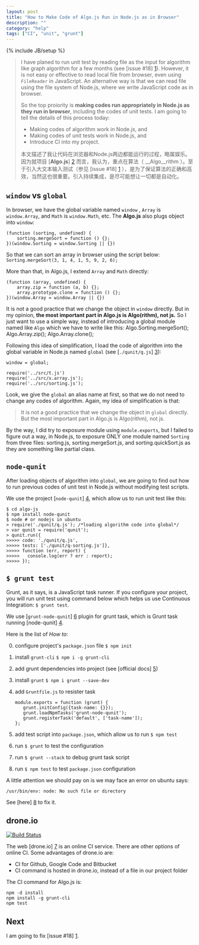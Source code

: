 ```yaml
---
layout: post
title: "How to Make Code of Algo.js Run in Node.js as in Browser"
description: ""
category: "help"
tags: ["CI", "unit", "grunt"]
---
```

{% include JB/setup %}

> I have planed to run unit test by reading file as the input for algorithm like graph algorithm for a few months (see [issue #18] [1]). However, it is not easy or effective to read local file from browser, even using `FileReader` in JavaScript. An alternative way is that we can read file  using the file system of Node.js, where we write JavaScript code as in browser.
>
> So the top proiority is __making codes run appropriately in Node.js as they run in browser__, including the codes of unit tests. I am going to tell the details of this process today:
>
> * Making codes of algorithm work in Node.js, and
> * Making codes of unit tests work in Node.js, and
> * Introduce CI into my project.
>
>
> 本文描述了我让代码在浏览器和Node.js两边都能运行的过程，略属娱乐。因为就项目 [__Algo.js__] [2] 而言，我认为，重点在算法（ __Algo__rithm ）。至于引入大文本输入测试（参见 [issue #18] [1] ），是为了保证算法的正确和高效，当然这也很重要。引入持续集成，是尽可能想让一切都是自动化。

<!--more-->

## `window` vs `global`
In browser, we have the global variable named `window` , `Array` is `window.Array`, and `Math` is `window.Math`, etc. The __Algo.js__ also plugs object into `window`: 

    (function (sorting, undefined) {
        sorting.mergeSort = function () {};
    })(window.Sorting = window.Sorting || {})

So that we can sort an array in browser using the script below: 
`Sorting.mergeSort(3, 1, 4, 1, 5, 9, 2, 6);`

More than that, in Algo.js, I extend `Array` and `Math` directly:

    (function (array, undefined) {
        array.zip = function (a, b) {};	
        array.prototype.clone = function () {};
    })(window.Array = window.Array || {})

It is not a good practice that we change the object in `window` directly. But in my opinion, __the most important part in Algo.js is Algo(rithm), not js.__ So I just want to use a simple way, instead of introducing a global module named like `Algo` which we have to write like this:
    Algo.Sorting.mergeSort();
    Algo.Array.zip();
    Algo.Array.clone();

Following this idea of simplification, I load the code of algorithm into the global variable in Node.js named `global` (see [`./qunit/q.js`] [3]):

    window = global;
    
    require('../src/t.js')
    require('../src/x.array.js');
    require('../src/sorting.js');

Look, we give the `global` an alias name at first, so that we do not need to change any codes of algorithm. Again, my idea of simplification is that: 
> It is not a good practice that we change the object in `global` directly. But the most important part in Algo.js is Algo(rithm), not js.

By the way, I did try to exposure module using `module.exports`, but I failed to figure out a way, in Node.js, to exposure ONLY one module named `Sorting` from three files: sorting.js, sorting.mergeSort.js, and sorting.quickSort.js as they are something like partial class.

## `node-qunit`
After loading objects of algorithm into `global`, we are going to find out how to run previous codes of unit test in Node.js without modifying test scripts.

We use the project [`node-qunit`] [4], which allow us to run unit test like this:

    $ cd algo-js
    $ npm install node-qunit
    $ node # or nodejs in ubuntu
    > require('./qunit/q.js'); /*loading algorithm code into global*/
    > var qunit = require('qunit');
    > qunit.run({
    >>>>> code: './qunit/q.js',
    >>>>> tests: ['./qunit/q-sorting.js']},
    >>>>> function (err, report) {
    >>>>> 	console.log(err ? err : report);
    >>>>> });

## `$ grunt test`
Grunt, as it says, is a JavaScript task runner. If you configure your project, you will run unit test using command below which helps us use Continuous Integration:
`$ grunt test`.

We use [`grunt-node-qunit`] [6] plugin for grunt task, which is Grunt task running [node-qunit] [4].

Here is the list of _How to_:

0. configure project's `package.json` file
  `$ npm init`
0. install `grunt-cli`
  `$ npm i -g grunt-cli`
0. add grunt dependencies into project (see [official docs] [5])
0. install `grunt`
  `$ npm i grunt --save-dev`
0. add `Gruntfile.js` to resister task

       module.exports = function (grunt) {
          grunt.initConfig({task-name: {}});
          grunt.loadNpmTasks('grunt-node-qunit');
          grunt.registerTask('default', ['task-name']);
       };
       
0. add test script into `package.json`, which allow us to run `$ npm test`
0. run `$ grunt` to test the configuration
0. run `$ grunt --stack` to debug grunt task script
0. run `$ npm test` to test `package.json` configuration

A little attention we should pay on is we may face an error on ubuntu says:

`/usr/bin/env: node: No such file or directory`

See [here] [8] to fix it.

## drone.io
[![Build Status](https://drone.io/github.com/scotv/algo-js/status.png)](https://drone.io/github.com/scotv/algo-js/latest)

The web [drone.io] [7] is an online CI service. There are other options of online CI.
Some advantages of drone.io are:

* CI for Github, Google Code and Bitbucket
* CI command is hosted in drone.io, instead of a file in our project folder

The CI command for Algo.js is: 

    npm -d install
    npm install -g grunt-cli
    npm test

## Next
I am going to fix [issue #18] [1].

[1]: https://github.com/scotv/algo-js/issues/18 "issue #18"
[2]: https://github.com/scotv/algo-js "Algo.js"
[3]: https://github.com/scotv/algo-js/blob/master/qunit/q.js "a file named q.js"
[4]: https://github.com/kof/node-qunit "node-qunit, Port of QUnit unit testing framework to nodejs"
[5]: http://gruntjs.com/getting-started#package.json "grunt configuration on package.json"
[6]: https://npmjs.org/package/grunt-node-qunit "Grunt task running node-qnuit"
[7]: https://drone.io/ "drone.io"
[8]: https://github.com/joyent/node/issues/3911 "issue #3911"